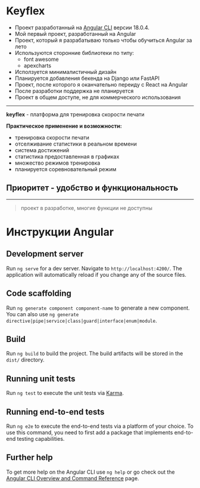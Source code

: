 # Keyflex
+ Проект разработанный на [Angular CLI](https://github.com/angular/angular-cli) версии 18.0.4.
+ Мой первый проект, разработанный на Angular
+ Проект, который я разрабатываю только чтобы обучиться Angular за лето
+ Используются сторонние библиотеки по типу:
  + font awesome
  + apexcharts
+ Исползуется минималистичный дизайн
+ Планируется добавления бекенда на Django или FastAPI
+ Проект, после которого я оканчательно переиду с React на Angular
+ После разработки поддержка не планируется
+ Проект в общем доступе, не для коммерческого использования
___
**keyflex** - платформа для тренировка скорости печати

**Практическое применение и возможности:**
+ тренировка скорости печати
+ отселживание статистики в реальном времени
+ система достижений
+ статистика предоставленная в графиках
+ множество режимов тренировка
+ планируется соревновательный режим
## Приоритет - удобство и функциональность
___

> проект в разработке, многие функции не доступны



# Инструкции Angular

## Development server

Run `ng serve` for a dev server. Navigate to `http://localhost:4200/`. The application will automatically reload if you change any of the source files.

## Code scaffolding

Run `ng generate component component-name` to generate a new component. You can also use `ng generate directive|pipe|service|class|guard|interface|enum|module`.

## Build

Run `ng build` to build the project. The build artifacts will be stored in the `dist/` directory.

## Running unit tests

Run `ng test` to execute the unit tests via [Karma](https://karma-runner.github.io).

## Running end-to-end tests

Run `ng e2e` to execute the end-to-end tests via a platform of your choice. To use this command, you need to first add a package that implements end-to-end testing capabilities.

## Further help

To get more help on the Angular CLI use `ng help` or go check out the [Angular CLI Overview and Command Reference](https://angular.dev/tools/cli) page.
